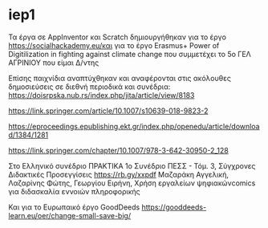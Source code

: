 # iep1
Τα έργα σε AppInventor και Scratch δημιουργήθηκαν για το έργο
https://socialhackademy.eu/και για το έργο Erasmus+ Power of Digitilization in fighting against climate change που συμμετέχει το 5ο ΓΕΛ ΑΓΡΙΝΙΟΥ που είμαι Δ/ντης

Επίσης παιχνίδια αναπτύχθηκαν και αναφέρονται στις ακόλουθες δημοσιεύσεις σε διεθνή περιοδικά και συνέδρια:
https://doisrpska.nub.rs/index.php/jita/article/view/8183

https://link.springer.com/article/10.1007/s10639-018-9823-2

https://eproceedings.epublishing.ekt.gr/index.php/openedu/article/download/1384/1281

https://link.springer.com/chapter/10.1007/978-3-642-30950-2_128

Στο Ελληνικό συνέδριο ΠΡΑΚΤΙΚΑ 1ο Συνέδριο ΠΕΣΣ - Τόμ. 3, Σύγχρονες Διδακτικές Προσεγγίσεις https://rb.gy/xxpdf
Μαζαράκη Αγγελική, Λαζαρίνης Φώτης, Γεωργίου Ειρήνη, Χρήση εργαλείων ψηφιακώνcomics για διδασκαλία εννοιών πληροφορικής

Και για το Ευρωπαικό έργο GoodDeeds
https://gooddeeds-learn.eu/oer/change-small-save-big/

